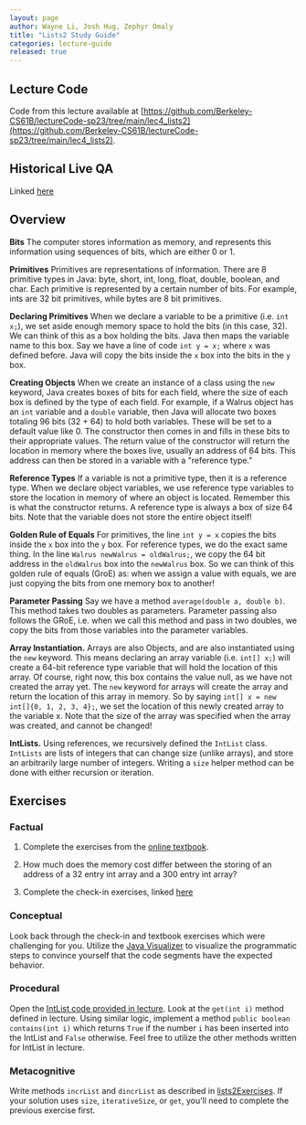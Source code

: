 ```yaml
---
layout: page
author: Wayne Li, Josh Hug, Zephyr Omaly
title: "Lists2 Study Guide"
categories: lecture-guide
released: true
---
```



## Lecture Code

Code from this lecture available at
[https://github.com/Berkeley-CS61B/lectureCode-sp23/tree/main/lec4_lists2](https://github.com/Berkeley-CS61B/lectureCode-sp23/tree/main/lec4_lists2).

## Historical Live QA
Linked [here](https://www.youtube.com/watch?v=9Z6b6ZrNI5E)

## Overview

**Bits** The computer stores information as memory, and represents this
information using sequences of bits, which are either 0 or 1.

**Primitives** Primitives are representations of information. There are 8
primitive types in Java: byte, short, int, long, float, double, boolean, and
char. Each primitive is represented by a certain number of bits. For example,
ints are 32 bit primitives, while bytes are 8 bit primitives.

**Declaring Primitives** When we declare a variable to be a primitive (i.e.
`int x;`), we set aside enough memory space to hold the bits (in this case,
32). We can think of this as a box holding the bits. Java then maps the
variable name to this box. Say we have a line of code `int y = x;` where `x`
was defined before. Java will copy the bits inside the `x` box into the bits in
the `y` box.

**Creating Objects** When we create an instance of a class using the `new`
keyword, Java creates boxes of bits for each field, where the size of each box
is defined by the type of each field. For example, if a Walrus object has an
`int` variable and a `double` variable, then Java will allocate two boxes
totaling 96 bits (32 + 64) to hold both variables. These will be set to a
default value like 0. The constructor then comes in and fills in these bits to
their appropriate values. The return value of the constructor will return the
location in memory where the boxes live, usually an address of 64 bits. This
address can then be stored in a variable with a "reference type."

**Reference Types** If a variable is not a primitive type, then it is a
reference type. When we declare object variables, we use reference type
variables to store the location in memory of where an object is located.
Remember this is what the constructor returns. A reference type is always a box
of size 64 bits. Note that the variable does not store the entire object
itself!

**Golden Rule of Equals** For primitives, the line `int y = x` copies the bits
inside the `x` box into the `y` box. For reference types, we do the exact same
thing. In the line `Walrus newWalrus = oldWalrus;`, we copy the 64 bit address
in the `oldWalrus` box into the `newWalrus` box. So we can think of this golden
rule of equals (GroE) as: when we assign a value with equals, we are just
copying the bits from one memory box to another!

**Parameter Passing** Say we have a method `average(double a, double b)`. This
method takes two doubles as parameters. Parameter passing also follows the
GRoE, i.e. when we call this method and pass in two doubles, we copy the bits
from those variables into the parameter variables.

**Array Instantiation.** Arrays are also Objects, and are also instantiated
using the `new` keyword. This means declaring an array variable (i.e. `int[]
x;`) will create a 64-bit reference type variable that will hold the location
of this array. Of course, right now, this box contains the value null, as we
have not created the array yet. The `new` keyword for arrays will create the
array and return the location of this array in memory. So by saying `int[] x =
new int[]{0, 1, 2, 3, 4};`, we set the location of this newly created array to
the variable x. Note that the size of the array was specified when the array
was created, and cannot be changed!

**IntLists.** Using references, we recursively defined the `IntList` class.
`IntLists` are lists of integers that can change size (unlike arrays), and
store an arbitrarily large number of integers. Writing a `size` helper method
can be done with either recursion or iteration.

## Exercises

### Factual

1. Complete the exercises from the [online
textbook](https://joshhug.gitbooks.io/hug61b/content/chap2/chap21.html).

2. How much does the memory cost differ between the storing of an address
of a 32 entry int array and a 300 entry int array?

3. Complete the check-in exercises, linked
[here](https://docs.google.com/forms/d/e/1FAIpQLSeBESd9xu9tYgjmYazGSp194p3cqZkVfYskA8HHXVSTL2O75g/viewform?usp=sf_link)

### Conceptual

Look back through the check-in and textbook exercises which were challenging for you.
Utilize the [Java Visualizer](https://cscircles.cemc.uwaterloo.ca/java_visualize/#mode=edit)
to visualize the programmatic steps to convince yourself that the code segments have the
expected behavior.

### Procedural

Open the [IntList code provided in lecture](https://github.com/Berkeley-CS61B/lectureCode-sp23/blob/main/lec4_lists2/IntList.java).
Look at the `get(int i)` method defined in lecture. Using similar logic, implement a
method `public boolean contains(int i)` which returns `True` if the number `i` has been
inserted into the IntList and `False` otherwise. Feel free to utilize the other methods
written for IntList in lecture.

### Metacognitive

Write methods `incrList` and `dincrList` as described in
[lists2Exercises](https://github.com/Berkeley-CS61B/lectureCode-sp23/blob/main/lec3_lists1/List1Exercises.java).
If your solution uses `size`, `iterativeSize`, or `get`, you'll need to
complete the previous exercise first.